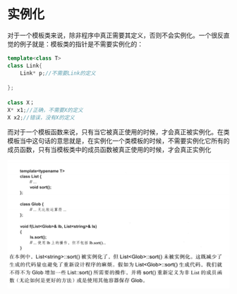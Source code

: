 # 实例化

对于一个模板类来说，除非程序中真正需要其定义，否则不会实例化。一个很反直觉的例子就是：模板类的指针是不需要实例化的：

```c++
template<class T>
class Link{
	Link* p;//不需要Link的定义

};

class X；
X* x1;//正确，不需要X的定义
X x2;//错误，没有X的定义
```

而对于一个模板函数来说，只有当它被真正使用的时候，才会真正被实例化。在类模板当中这句话的意思就是，在实例化一个类模板的时候，不需要实例化它所有的成员函数，只有当模板类中的成员函数被真正使用的时候，才会真正实例化

![image-20241101170708654](./assets/image-20241101170708654.png)